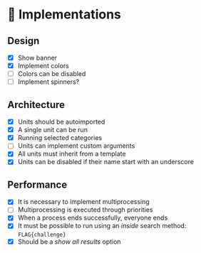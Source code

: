 # 🔧 Implementations

## Design

- [x] Show banner
- [x] Implement colors
- [ ] Colors can be disabled
- [ ] Implement spinners?

## Architecture

- [x] Units should be autoimported
- [x] A single unit can be run
- [x] Running selected categories
- [ ] Units can implement custom arguments
- [x] All units must inherit from a template
- [x] Units can be disabled if their name start with an underscore

## Performance

- [x] It is necessary to implement multiprocessing
- [ ] Multiprocessing is executed through priorities
- [x] When a process ends successfully, everyone ends
- [x] It must be possible to run using an *inside* search method: `FLAG{challenge}`
- [x] Should be a *show all results* option
